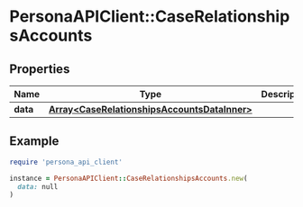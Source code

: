# PersonaAPIClient::CaseRelationshipsAccounts

## Properties

| Name | Type | Description | Notes |
| ---- | ---- | ----------- | ----- |
| **data** | [**Array&lt;CaseRelationshipsAccountsDataInner&gt;**](CaseRelationshipsAccountsDataInner.md) |  | [optional] |

## Example

```ruby
require 'persona_api_client'

instance = PersonaAPIClient::CaseRelationshipsAccounts.new(
  data: null
)
```


